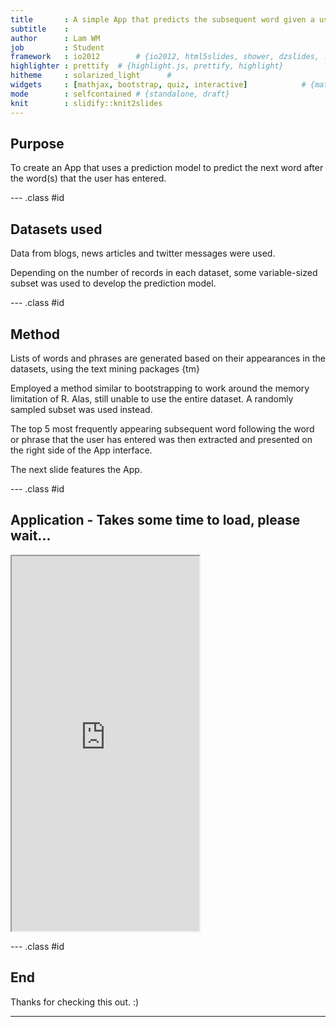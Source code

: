 ```yaml
---
title       : A simple App that predicts the subsequent word given a user-inputed word or phrase.
subtitle    : 
author      : Lam WM
job         : Student
framework   : io2012        # {io2012, html5slides, shower, dzslides, ...}
highlighter : prettify  # {highlight.js, prettify, highlight}
hitheme     : solarized_light      # 
widgets     : [mathjax, bootstrap, quiz, interactive]            # {mathjax, quiz, bootstrap}
mode        : selfcontained # {standalone, draft}
knit        : slidify::knit2slides
---
```


## Purpose

To create an App that uses a prediction model to predict the next word after the word(s) that the user has entered.


--- .class #id 

## Datasets used

Data from blogs, news articles and twitter messages were used.

Depending on the number of records in each dataset, some variable-sized subset was used to develop the prediction model.

--- .class #id

## Method

Lists of words and phrases are generated based on their appearances in the datasets, using the text mining packages {tm}

Employed a method similar to bootstrapping to work around the memory limitation of R. Alas, still unable to use the entire dataset. A randomly sampled subset was used instead. 

The top 5 most frequently appearing subsequent word following the word or phrase that the user has entered was then extracted and presented on the right side of the App interface.

The next slide features the App.

--- .class #id

## Application - Takes some time to load, please wait...

<iframe src = 'http://sardie.shinyapps.io/en_US' height='600px'></iframe>


--- .class #id

## End

Thanks for checking this out. :)


--- 


